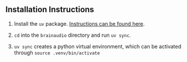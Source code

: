 ## Installation Instructions

1. Install the `uv` package. [Instructions can be found here](https://docs.astral.sh/uv/getting-started/installation/#standalone-installer).

2. `cd` into the `brainaudio` directory and run `uv sync`.

3. `uv sync` creates a python virtual environment, which can be activated through `source .venv/bin/activate`